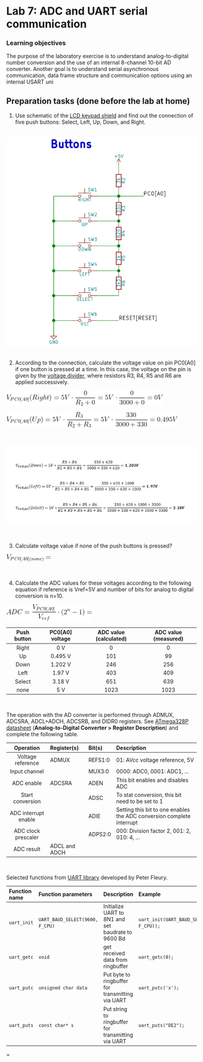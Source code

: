 # Lab 7: ADC and UART serial communication

### Learning objectives

The purpose of the laboratory exercise is to understand analog-to-digital number conversion and the use of an internal 8-channel 10-bit AD converter. Another goal is to understand serial asynchronous communication, data frame structure and communication options using an internal USART uni


## Preparation tasks (done before the lab at home)

1. Use schematic of the [LCD keypad shield](../../Docs/arduino_shield.pdf) and find out the connection of five push buttons: Select, Left, Up, Down, and Right.



&nbsp;
&nbsp;
![](Images/Buttons.png)
&nbsp;
&nbsp;

2. According to the connection, calculate the voltage value on pin PC0[A0] if one button is pressed at a time. In this case, the voltage on the pin is given by the [voltage divider](https://www.allaboutcircuits.com/tools/voltage-divider-calculator/), where resistors R3, R4, R5 and R6 are applied successively.

![Equation: Voltage divider](Images/eq_divider1.png)

![Equation: Voltage divider](Images/eq_divider2.png)

&nbsp;

![Equation: Voltage divider](Images/voltage_divider.png)


&nbsp;

3. Calculate voltage value if none of the push buttons is pressed?

![Equation: Voltage divider](Images/eq_divider6.png)

&nbsp;

4. Calculate the ADC values for these voltages according to the following equation if reference is Vref=5V and number of bits for analog to digital conversion is n=10.

![Equation: ADC conversion](Images/eq_adc.png)

   | **Push button** | **PC0[A0] voltage** | **ADC value (calculated)** | **ADC value (measured)** |
   | :-: | :-: | :-: | :-: |
   | Right  | 0 V     | 0      | 0  |
   | Up     | 0.495 V | 101    | 99 |
   | Down   | 1.202 V |  246   | 256 |
   | Left   |  1.97 V |  403   | 409 |
   | Select |  3.18 V |  651   | 639 |
   | none   |  5 V    |  1023  | 1023 |


&nbsp;

The operation with the AD converter is performed through ADMUX, ADCSRA, ADCL+ADCH, ADCSRB, and DIDR0 registers. See [ATmega328P datasheet](https://www.microchip.com/wwwproducts/en/ATmega328p) (**Analog-to-Digital Converter > Register Description**) and complete the following table.

   | **Operation** | **Register(s)** | **Bit(s)** | **Description** |
   | :-: | :-- | :-- | :-- |
   | Voltage reference | ADMUX | REFS1:0 | 01: AVcc voltage reference, 5V |
   | Input channel |  | MUX3:0 | 0000: ADC0, 0001: ADC1, ... |
   | ADC enable | ADCSRA | ADEN | This bit enables and disables ADC |
   | Start conversion |  | ADSC  | To stat conversion, this bit need to be set to 1  |
   | ADC interrupt enable |  | ADIE | Setting this bit to one enables the ADC conversion complete interrupt |
   | ADC clock prescaler |  | ADPS2:0 | 000: Division factor 2, 001: 2, 010: 4, ...|
   | ADC result | ADCL and ADCH |  |  |

&nbsp;

Selected functions from [UART library](http://www.peterfleury.epizy.com/avr-software.html) developed by Peter Fleury.

   | **Function name** | **Function parameters** | **Description** | **Example** |
   | :-- | :-- | :-- | :-- |
   | `uart_init` | `UART_BAUD_SELECT(9600, F_CPU)` | Initialize UART to 8N1 and set baudrate to 9600&nbsp;Bd | `uart_init(UART_BAUD_SELECT(9600, F_CPU));` |
   | `uart_getc` | `void` | get received data from ringbuffer  |`uart_getc(0);` |
   | `uart_putc` | `unsigned char data` | Put byte to ringbuffer for transmitting via UART | `uart_putc('x');`|
   | `uart_puts` | `const char* s` | Put string to ringbuffer for transmitting via UART | `uart_puts("DE2");`|
=